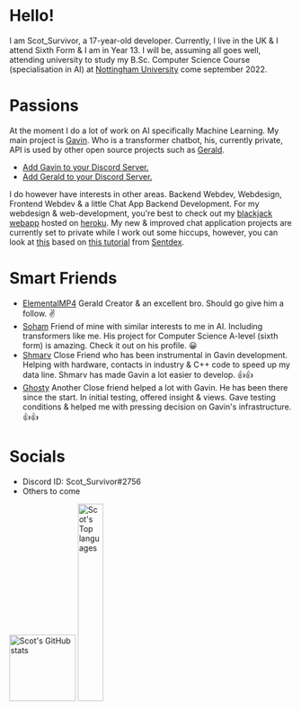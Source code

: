 # Hello!
I am Scot_Survivor, a 17-year-old developer. Currently, I live in the UK & I attend Sixth Form & I am in Year 13. I will
be, assuming all goes well, attending university to study my B.Sc. Computer Science Course (specialisation in AI) at 
<a href="https://www.nottingham.ac.uk/" target="_blank">Nottingham University<a/> come september 2022. 

# Passions
At the moment I do a lot of work on AI specifically Machine Learning. My main project is <a href="https://github.com/Gavin-Development" target="_blank">
Gavin</a>. Who is a transformer chatbot, his, currently private, API is used by other open source projects such as <a href="https://github.com/Gerald-Development" target="_blank">
Gerald</a>. 
- <a href="https://discord.com/api/oauth2/authorize?client_id=753611486999478322&permissions=378944&scope=bot" target="_blank">Add Gavin to your Discord Server.</a>
- <a href="https://discord.com/channels/729317146127106059/772921190280724512/931679686885527552" target="_blank">Add Gerald to your Discord Server.</a>

I do however have interests in other areas. Backend Webdev, Webdesign, Frontend Webdev & a little Chat App Backend Development. For my webdesign & web-development, you're best to check 
out my <a href="http://blackjack-example.herokuapp.com/index.html" target="_blank">blackjack webapp</a> hosted on <a href="https://www.heroku.com/" target="_blank">heroku</a>.
My new & improved chat application projects are currently set to private while I work out some hiccups, however, 
you can look at <a href="https://github.com/Scot-Survivor/SecureChatApp" target="_blank">this</a> based on
<a href="https://pythonprogramming.net/chat-application-kivy-application-python-tutorial/" target="_blank">this tutorial</a> 
from <a href="https://www.youtube.com/channel/UCfzlCWGWYyIQ0aLC5w48gBQ" target="_blank">Sentdex</a>. 

# Smart Friends
- <a href="https://github.com/Elementalmp4" target="_blank">ElementalMP4</a> Gerald Creator & an excellent bro. Should go give him a follow. ✌️ 
- <a href="https://github.com/Soham-Deshpande" target="_blank">Soham</a> Friend of mine with similar interests to me in AI. Including transformers like me. 
His project for Computer Science A-level (sixth form) is amazing. Check it out on his profile. 😀
- <a href="https://github.com/Shmarvadon" target="_blank">Shmarv</a> Close Friend who has been instrumental in Gavin development. Helping with hardware,
contacts in industry & C++ code to speed up my data line. Shmarv has made Gavin a lot easier to develop. 👍👍
- <a href="https://github.com/TheNitpickyCloud" target="_blank">Ghosty</a> Another Close friend helped a lot with Gavin. He has been there since the start. 
In initial testing, offered insight & views. Gave testing conditions & helped me with pressing decision on Gavin's infrastructure.👍👍

# Socials
- Discord ID: Scot_Survivor#2756
- Others to come
<div align="left">
<img src="https://github-readme-stats.vercel.app/api?username=Scot-Survivor&show_icons=true&theme=dracula"  alt="Scot's GitHub stats" height="118"/>
<img src="https://github-readme-stats.vercel.app/api/top-langs/?username=Scot-Survivor&theme=dracula&layout=compact" alt="Scot's Top languages" width="30%"/>
</div>
